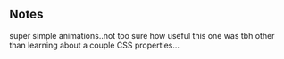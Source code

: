 ## Notes

super simple animations..not too sure how useful this one was tbh other than learning about a couple CSS properties...
